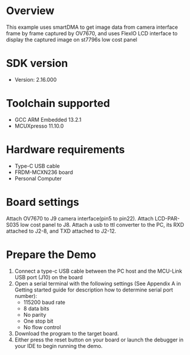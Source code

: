 Overview
========
This example uses smartDMA to get image data from camera interface frame by frame captured by OV7670,
and uses FlexIO LCD interface to display the captured image on st7796s low cost panel

SDK version
===========
- Version: 2.16.000

Toolchain supported
===================
- GCC ARM Embedded  13.2.1
- MCUXpresso  11.10.0

Hardware requirements
=====================
- Type-C USB cable
- FRDM-MCXN236 board
- Personal Computer

Board settings
==============
Attach OV7670 to J9 camera interface(pin5 to pin22).
Attach LCD-PAR-S035 low cost panel to J8.
Attach a usb to ttl converter to the PC, its RXD attached to J2-8,
and TXD attached to J2-12.

Prepare the Demo
================
1.  Connect a type-c USB cable between the PC host and the MCU-Link USB port (J10) on the board
2.  Open a serial terminal with the following settings (See Appendix A in Getting started guide for description how to determine serial port number):
    - 115200 baud rate
    - 8 data bits
    - No parity
    - One stop bit
    - No flow control
3.  Download the program to the target board.
4.  Either press the reset button on your board or launch the debugger in your IDE to begin running the demo.
